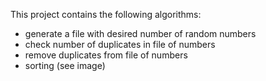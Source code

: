 This project contains the following algorithms:
* generate a file with desired number of random numbers
* check number of duplicates in file of numbers
* remove duplicates from file of numbers
* sorting (see image)
